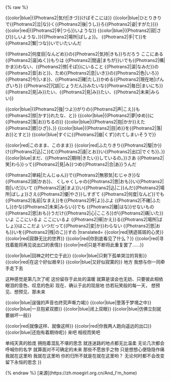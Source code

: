 {% raw %}
<lyrics hidden>
{{Photrans2/button}}
{{color_block|red}} 佐仓杏子 {{color_block|blue}} 美树沙耶香 {{color_block|#DA70D6}} 合唱
{{LyricsKai|lstyle=color:#CC00FF|rstyle=color:#CC00FF|reserveWidth=360px
|original=
{{color|red|{{Photrans2|錆|さ}}び{{Photrans2|付|つ}}いた{{Photrans2|心|こころ}}、}}
{{color|red|{{Photrans2|音|おと}}もない{{Photrans2|世界|せかい}}、}}
{{color|red|{{Photrans2|何|なに}}を{{Photrans2|見|み}}てるの}}
{{color|red|またねを{{Photrans2|言|い}}える{{Photrans2|顔|かお}}を{{Photrans2|探|さが}}すよ}}
{{color|red|それを{{Photrans2|繰|く}}り{{Photrans2|返|かえ}}すだけ}}

{{color|blue|{{Photrans2|気付|きづ}}けばそこには}}
{{color|blue|ひとりきりで{{Photrans2|泣|な}}く{{Photrans2|後|うし}}ろ{{Photrans2|姿|すがた}}}}
{{color|red|{{Photrans2|辛|つら}}いような}}
{{color|blue|{{Photrans2|寂|さび}}しいような、}}{{Photrans2|場所|ばしょ}}。
{{Photrans2|手|て}}を{{Photrans2|繋|つな}}いでいたいんだ

{{Photrans2|何度目|なんどめ}}の{{Photrans2|気持|きも}}ちだろう
ここにある{{Photrans2|温|ぬく}}もりは
{{Photrans2|間違|まちが}}いでも{{Photrans2|構|かま}}わない、{{Photrans2|傍|そば}}にいること
{{Photrans2|涙|なみだ}}の{{Photrans2|音|おと}}、ため{{Photrans2|息|いき}}の{{Photrans2|色|いろ}}
{{Photrans2|今|いま}}、{{Photrans2|確|たし}}かめる{{Photrans2|現在地|げんざいち}}
{{Photrans2|冗談|じょうだん}}みたいな{{Photrans2|毎日|まいにち}}
{{Photrans2|見|み}}たい、{{Photrans2|見|み}}たい、{{Photrans2|未来|みらい}}

{{color|blue|{{Photrans2|強|つよ}}がりの{{Photrans2|声|こえ}}も{{Photrans2|掠|かす}}れたな、と}}
{{color|blue|{{Photrans2|夢|ゆめ}}に{{Photrans2|落|お}}ちるの}}
{{color|blue|{{Photrans2|抱|かか}}えた{{Photrans2|膝|ひざ}}、}}
{{color|blue|{{Photrans2|目|め}}を{{Photrans2|落|お}}とすと}}
{{color|blue|すぐに{{Photrans2|崩|くず}}れてしまいそうで}}

{{color|red|このまま、このまま}}
{{color|red|ふたりきり{{Photrans2|駆|か}}け{{Photrans2|込|こ}}む{{Photrans2|遠|とお}}い{{Photrans2|出口|でぐち}}、}}
{{color|blue|まだ、{{Photrans2|期待|きたい}}しているの。}}さあ
{{Photrans2|笑|わら}}って{{Photrans2|見|み}}つめ{{Photrans2|合|あ}}うんだ

{{Photrans2|単純|たんじゅん}}で{{Photrans2|無邪気|むじゃき}}な{{Photrans2|顔|かお}}、
くしゃくしゃの{{Photrans2|思|おも}}い{{Photrans2|抱|いだ}}いて
{{Photrans2|迷|まよ}}い{{Photrans2|込|こ}}んだ{{Photrans2|場所|ばしょ}}さえ{{Photrans2|優|やさ}}しすぎて
{{Photrans2|何度|なんど}}でも{{Photrans2|名前|なまえ}}を{{Photrans2|呼|よ}}ぶよ
{{Photrans2|不確|ふたし}}かな{{Photrans2|未来|みらい}}でも
{{Photrans2|離|はな}}せないもの
{{Photrans2|思|おも}}うだけ{{Photrans2|心|こころ}}が{{Photrans2|痛|いた}}いよ
ここにいるよ
ここにいるよ
{{Photrans2|帰|かえ}}る{{Photrans2|場所|ばしょ}}はここだよ
いつだって{{Photrans2|変|か}}わらない
{{Photrans2|思|おも}}いを{{Photrans2|残|のこ}}すの
|translated=
{{color|red|锈迹斑斑的心灵}}
{{color|red|寂静无比的世界}}
{{color|red|你到底看见了什么？}}
{{color|red|寻找着能将再见说出口的表情}}
{{color|red|只是不断将此重复罢了……}}

{{color|blue|回神之时伫立于此}}
{{color|blue|只剩下孤单哭泣的背影}}
{{color|red|在这个好似艰辛}}
{{color|blue|又好似寂寞的}} 地方
我想与你一同牵手走下去

这种感觉是第几次了呢
这份留存于此处的温暖
就算是误会也无妨、只要彼此相依
眼泪的音色、叹息的色彩
现在、确认于此的现居地
仿若玩笑般的每一天，
想预见、想预见、那未来

{{color|blue|逞强的声音也终究声嘶力竭}}
{{color|blue|堕落于梦境之中}}
{{color|blue|一旦抱紧双膝}}
{{color|blue|闭上双眼}}
{{color|blue|仿佛立刻就要崩坏一般}}

{{color|red|就像这样、就像这样}}
{{color|red|你我两人跑向遥远的出口}}
{{color|blue|还抱有着期待呢}} 来吧
相视而笑吧

单纯天真的脸庞
拥抱着混乱不堪的思念
就连迷路的地点都无比温柔
无论几次都会呼喊你的名字
就算面对不可确定的未来
那些不愿放手之物
只是想想心便隐隐作痛
我就在这里哟
我就在这里哟
你的归所不就是在就在这里哟？
无论何时都不会改变
留下永恒的思念
}}

</lyrics>
<script src="https://sucicada.github.io/Moegirl-Lyric-Template-Parser/moelyrics.js"></script>
{% endraw  %}
[来源](https://zh.moegirl.org.cn/And_I'm_home)
